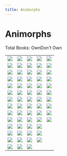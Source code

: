```yaml
---
title: Animorphs
---
```


Animorphs
========

<script type="text/javascript">
    $(document).ready(function() {
        $(".have-key").html($(".book-list .have").length + " Own");
        $(".dont-have-key").html($(".book-list .dont-have").length + " Don't Own");
    });
</script>

<div>Total Books: </span><span class="have-key">Own</span><span class="dont-have-key">Don't Own</span></div>

<table class="book-list">
<tr>
<td><image src="/images/animorphs/sbk1.jpg" class="have"/></td>
<td><image src="/images/animorphs/sbk2.jpg" class="have"/></td>
<td><image src="/images/animorphs/sbk3.jpg" class="have"/></td>
<td><image src="/images/animorphs/sbk4.jpg" class="have"/></td>
<td><image src="/images/animorphs/sbk5.jpg" class="have"/></td>
</tr>
<tr>
<td><image src="/images/animorphs/sbk6.jpg" class="have"/></td>
<td><image src="/images/animorphs/sbk7.jpg" class="have"/></td>
<td><image src="/images/animorphs/sbk8.jpg" class="have"/></td>
<td><image src="/images/animorphs/sbk9.jpg" class="have"/></td>
<td><image src="/images/animorphs/sbk10.jpg" class="have"/></td>
</tr>
<tr>
<td><image src="/images/animorphs/sbk11.jpg" class="have"/></td>
<td><image src="/images/animorphs/sbk12.jpg" class="have"/></td>
<td><image src="/images/animorphs/sbk13.jpg" class="have"/></td>
<td><image src="/images/animorphs/sbk14.jpg" class="have"/></td>
<td><image src="/images/animorphs/sbk15.jpg" class="have"/></td>
</tr>
<tr>
<td><image src="/images/animorphs/sbk16.jpg" class="have"/></td>
<td><image src="/images/animorphs/sbk17.jpg" class="have"/></td>
<td><image src="/images/animorphs/sbk18.jpg" class="have"/></td>
<td><image src="/images/animorphs/sbk19.jpg" class="have"/></td>
<td><image src="/images/animorphs/sbk20.jpg" class="have"/></td>
</tr>
<tr>
<td><image src="/images/animorphs/sbk21.jpg" class="have"/></td>
<td><image src="/images/animorphs/sbk22.jpg" class="have"/></td>
<td><image src="/images/animorphs/sbk23.jpg" class="have"/></td>
<td><image src="/images/animorphs/sbk24.jpg" class="have"/></td>
<td><image src="/images/animorphs/sbk25.jpg" class="have"/></td>
</tr>
<tr>
<td><image src="/images/animorphs/sbk26.jpg" class="have"/></td>
<td><image src="/images/animorphs/sbk27.jpg" class="have"/></td>
<td><image src="/images/animorphs/sbk28.jpg" class="have"/></td>
<td><image src="/images/animorphs/sbk29.jpg" class="have"/></td>
<td><image src="/images/animorphs/sbk30.jpg" class="have"/></td>
</tr>
<tr>
<td><image src="/images/animorphs/sbk31.jpg" class="have"/></td>
<td><image src="/images/animorphs/sbk32.jpg" class="have"/></td>
<td><image src="/images/animorphs/sbk33.jpg" class="have"/></td>
<td><image src="/images/animorphs/sbk34.jpg" class="have"/></td>
<td><image src="/images/animorphs/sbk35.jpg" class="have"/></td>
</tr>
<tr>
<td><image src="/images/animorphs/sbk36.jpg" class="have"/></td>
<td><image src="/images/animorphs/sbk37.jpg" class="have"/></td>
<td><image src="/images/animorphs/sbk38.jpg" class="have"/></td>
<td><image src="/images/animorphs/sbk39.jpg" class="have"/></td>
<td><image src="/images/animorphs/sbk40.jpg" class="dont-have"/></td>
</tr>
<tr>
<td><image src="/images/animorphs/sbk41.jpg" class="have"/></td>
<td><image src="/images/animorphs/sbk42.jpg" class="have"/></td>
<td><image src="/images/animorphs/sbk43.jpg" class="dont-have"/></td>
<td><image src="/images/animorphs/sbk44.jpg" class="have"/></td>
<td><image src="/images/animorphs/sbk45.jpg" class="dont-have"/></td>
</tr>
<tr>
<td><image src="/images/animorphs/sbk46.jpg" class="dont-have"/></td>
<td><image src="/images/animorphs/sbk47.jpg" class="dont-have"/></td>
<td><image src="/images/animorphs/sbk48.jpg" class="dont-have"/></td>
<td><image src="/images/animorphs/sbk49.jpg" class="dont-have"/></td>
<td><image src="/images/animorphs/sbk50.jpg" class="dont-have"/></td>
</tr>
<tr>
<td><image src="/images/animorphs/sbk51.jpg" class="dont-have"/></td>
<td><image src="/images/animorphs/sbk52.jpg" class="have"/></td>
<td><image src="/images/animorphs/sbk53.jpg" class="dont-have"/></td>
<td><image src="/images/animorphs/sbk54.jpg" class="dont-have"/></td>
</tr>

<tr>
<td><image src="/images/animorphs/sm1.jpg" class="have"/></td>
<td><image src="/images/animorphs/sm2.jpg" class="have"/></td>
<td><image src="/images/animorphs/sm3.jpg" class="have"/></td>
<td><image src="/images/animorphs/sm4.jpg" class="have"/></td>
</tr>

<tr>
<td><image src="/images/animorphs/sand.jpg" class="have"/></td>
<td><image src="/images/animorphs/sel.jpg" class="have"/></td>
<td><image src="/images/animorphs/svisser.jpg" class="have"/></td>
<td><image src="/images/animorphs/shork.jpg" class="have"/></td>
</tr>

<tr>
<td><image src="/images/animorphs/salt1.jpg" class="have"/></td>
<td><image src="/images/animorphs/salt2.jpg" class="have"/></td>
<td><image src="/images/animorphs/svege.jpg" class="have"/></td>
<td></td>
</tr>
</table>

